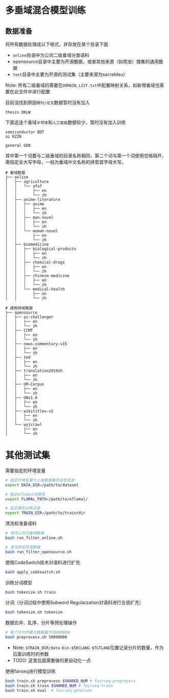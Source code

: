 # 多垂域混合模型训练

## 数据准备
将所有数据处理成以下格式，并存放在某个目录下面
- `online`目录中为公司二级垂域分类语料
- opensource目录中主要为开源数据，或者其他来源（如爬虫）搜集的通用数据
- `test`目录中主要为开源的测试集（主要来源为sacrebleu）

Note: 所有二级垂域的需要在`DOMAIN_LIST.txt`中配置映射关系，如新增垂域也需要在此文件中进行配置

目前没找到原因`期刊/论文`数据暂时没有加入
```
thesis QKLW
```
下面这连个垂域`半导体`和`人工智能`数据较少，暂时没有加入训练
```
semiconductor BDT
ai RZZN
```

```
general GEN
```
其中第一个词要与二级垂域的目录名称相同，第二个词与第一个词使用空格隔开，需指定全大写字母，一般为垂域中文名称的拼音首字母大写。



```
# 垂域数据
├── online
│   ├── agriculture
│   │   └── afaf
│   │       ├── en
│   │       └── zh
│   ├── anime-literature
│   │   ├── anime
│   │   │   ├── en
│   │   │   └── zh
│   │   ├── man-novel
│   │   │   ├── en
│   │   │   └── zh
│   │   └── woman-novel
│   │       ├── en
│   │       └── zh
│   ├── biomedicine
│   │   ├── biological-products
│   │   │   ├── en
│   │   │   └── zh
│   │   ├── chemical-drugs
│   │   │   ├── en
│   │   │   └── zh
│   │   ├── chinese-medicine
│   │   │   ├── en
│   │   │   └── zh
│   │   └── medical-health
│   │       ├── en
│   │       └── zh

# 通用领域数据
├── opensource
│   ├── ai-challenger
│   │   ├── en
│   │   └── zh
│   ├── CCMT
│   │   ├── en
│   │   └── zh
│   ├── news-commentary-v15
│   │   ├── en
│   │   └── zh
│   ├── ted
│   │   ├── en
│   │   └── zh
│   ├── translation2019zh
│   │   ├── en
│   │   └── zh
│   ├── UM-Corpus
│   │   ├── en
│   │   └── zh
│   ├── UNv1.0
│   │   ├── en
│   │   └── zh
│   ├── wikititles-v2
│   │   ├── en
│   │   └── zh
│   └── wyjcrawl
│       ├── en
│       └── zh
```

# 其他测试集
需要指定的环境变量
```bash
# 指定环境变量为上面数据集的存放目录
export DATA_DIR=/path/to/dataset

# 指定eflomal的路径
export FLOMAL_PATH=/path/to/eflomal/

# 指定模型训练目录
export TRAIN_DIR=/path/to/train/dir
```

清洗和准备语料
```bash
# 清洗公司内垂域数据
bash run_filter_online.sh

# 清洗其他开源数据
bash run_filter_opensource.sh
```

使用CodeSwitch技术对语料进行扩充
```bash
bash apply_codeswitch.sh
```

训练分词模型
```bash
bash tokenize.sh train
```
分词（分词过程中使用Subword Regularzation对语料进行五倍扩充）
```bash
bash tokenize.sh tokenize
```

数据合并、乱序、分片等预处理操作
```bash
# 每个分片的最大数据量为50000000
bash preprocess.sh 50000000
```
- Note: `$TRAIN_DIR/data-bin-$SRCLANG-$TGTLANG`位置记录分片的数量，作为后面训练时的参数
- TODO: 这里后面需要做的更自动化一点

使用fairseq进行模型训练
```bash
bash train.sh preprocess $SHARED_NUM # fairseq-preprocess
bash train.sh train $SHARED_NUM # fairseq-train
bash train.sh eval  # fairseq-generate
```

